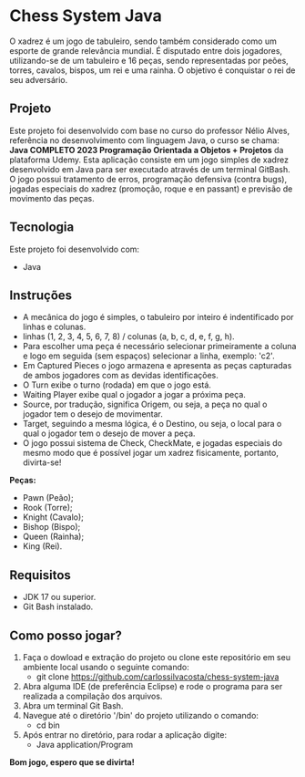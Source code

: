 

# Chess System Java

O xadrez é um jogo de tabuleiro, sendo também considerado como um esporte de grande relevância mundial. É disputado entre dois jogadores, utilizando-se de um tabuleiro e 16 peças, sendo representadas por peões, torres, cavalos, bispos, um rei e uma rainha. O objetivo é conquistar o rei de seu adversário.

## Projeto

Este projeto foi desenvolvido com base no curso do professor Nélio Alves, referência no desenvolvimento com linguagem Java, o curso se chama: **Java COMPLETO 2023 Programação Orientada a Objetos + Projetos** da plataforma Udemy. Esta aplicação consiste em um jogo simples de xadrez desenvolvido em Java para ser executado através de um terminal GitBash. O jogo possui tratamento de erros, programação defensiva (contra bugs), jogadas especiais do xadrez (promoção, roque e en passant) e previsão de movimento das peças.

## Tecnologia

Este projeto foi desenvolvido com: 
- Java

## Instruções

- A mecânica do jogo é simples, o tabuleiro por inteiro é indentificado por linhas e colunas.
- linhas (1, 2, 3, 4, 5, 6, 7, 8) / colunas (a, b, c, d, e, f, g, h).
- Para escolher uma peça é necessário selecionar primeiramente a coluna e logo em seguida (sem espaços) selecionar a linha, exemplo: 'c2'.
- Em Captured Pieces o jogo armazena e apresenta as peças capturadas de ambos jogadores com as devidas identificações.
- O Turn exibe o turno (rodada) em que o jogo está.
- Waiting Player exibe qual o jogador a jogar a próxima peça.
- Source, por tradução, significa Origem, ou seja, a peça no qual o jogador tem o desejo de movimentar.
- Target, seguindo a mesma lógica, é o Destino, ou seja, o local para o qual o jogador tem o desejo de mover a peça.
- O jogo possui sistema de Check, CheckMate, e jogadas especiais do mesmo modo que é possível jogar um xadrez fisicamente, portanto, divirta-se!

**Peças:** 
- Pawn (Peão);
- Rook (Torre);
- Knight (Cavalo);
- Bishop (Bispo);
- Queen (Rainha);
- King (Rei).

## Requisitos

- JDK 17 ou superior.
- Git Bash instalado.

## Como posso jogar?

1. Faça o dowload e extração do projeto ou clone este repositório em seu ambiente local usando o seguinte comando:
   - git clone https://github.com/carlossilvacosta/chess-system-java
2. Abra alguma IDE (de preferência Eclipse) e rode o programa para ser realizada a compilação dos arquivos.
3. Abra um terminal Git Bash.
4. Navegue até o diretório '/bin' do projeto utilizando o comando:
   - cd bin
5. Após entrar no diretório, para rodar a aplicação digite:
   - Java application/Program

**Bom jogo, espero que se divirta!**
